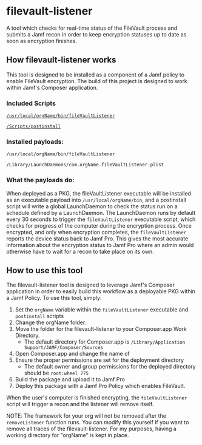 # filevault-listener
A tool which checks for real-time status of the FileVault process and submits a Jamf recon in order to keep encryption statuses up to date as soon as encryption finishes.

## How filevault-listener works
This tool is designed to be installed as a component of a Jamf policy to enable FileVault encryption. The build of this project is designed to work within Jamf's Composer application. 
### Included Scripts
[`/usr/local/orgName/bin/fileVaultListener`](https://github.com/j-samuel-clark/filevault-listener/blob/main/filevault-listener/ROOT/usr/local/orgName/bin/fileVaultListener)

[`/Scripts/postinstall`](https://github.com/j-samuel-clark/filevault-listener/blob/main/filevault-listener/Scripts/postinstall)

### Installed payloads:
`/usr/local/orgName/bin/fileVaultListener`

`/Library/LaunchDaemons/com.orgName.fileVaultListener.plist`

### What the payloads do:
When deployed as a PKG, the fileVaultListener executable will be installed as an executable payload into `/usr/local/orgName/bin`, and a postinstall script will write a global LaunchDaemon to check the status  run on a schedule defined by a LaunchDaemon. The LaunchDaemon runs by default every 30 seconds to trigger the `fileVaultListener` executable script, which checks for progress of the computer during the encryption process. Once encrypted, and only when encryption completes, the `fileVaultListener` reports the device status back to Jamf Pro. This gives the most accurate information about the encryption status to Jamf Pro where an admin would otherwise have to wait for a recon to take place on its own.

## How to use this tool
The filevault-listener tool is designed to leverage Jamf's Composer application in order to easily build this workflow as a deployable PKG within a Jamf Policy. To use this tool, simply:

1. Set the `orgName` variable within the `fileVaultListener` executable and `postinstall` scripts
2. Change the orgName folder.
3. Move the folder for the filevault-listener to your Composer.app Work Directory.
	- The default directory for Composer.app is `/Library/Application Support/JAMF/Composer/Sources`
4. Open Composer.app and change the name of 
5. Ensure the proper permissions are set for the deployment directory
	- The default owner and group permissions for the deployed directory should be `root:wheel 775`
6. Build the package and upload it to Jamf Pro
7. Deploy this package with a Jamf Pro Policy which enables FileVault. 

When the user's computer is finished encrypting, the `fileVaultListener` script will trigger a recon and the listener will remove itself.

NOTE: The framework for your org will not be removed after the `removeListener` function runs. You can modify this yourself if you want to remove all traces of the filevault-listener. For my purposes, having a working directory for "orgName" is kept in place. 